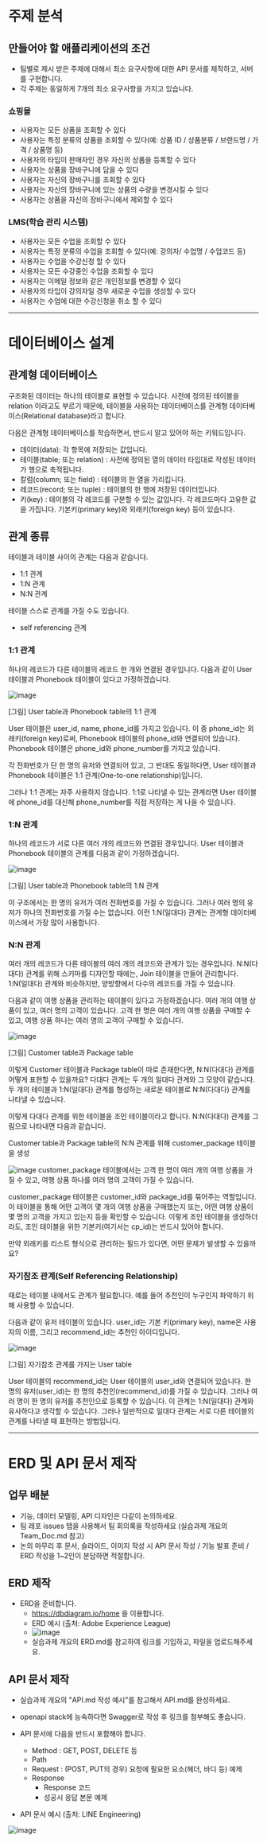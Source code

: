 # 주제 분석

## 만들어야 할 애플리케이션의 조건

- 팀별로 제시 받은 주제에 대해서 최소 요구사항에 대한 API 문서를 제작하고, 서버를 구현합니다.
- 각 주제는 동일하게 7개의 최소 요구사항을 가지고 있습니다.


### 쇼핑몰

- 사용자는 모든 상품을 조회할 수 있다
- 사용자는 특정 분류의 상품을 조회할 수 있다(예: 상품 ID / 상품분류 / 브랜드명 / 가격 / 상품명 등)
- 사용자의 타입이 판매자인 경우 자신의 상품을 등록할 수 있다
- 사용자는 상품을 장바구니에 담을 수 있다
- 사용자는 자신의 장바구니를 조회할 수 있다
- 사용자는 자신의 장바구니에 있는 상품의 수량을 변경시킬 수 있다
- 사용자는 상품을 자신의 장바구니에서 제외할 수 있다

### LMS(학습 관리 시스템)

- 사용자는 모든 수업을 조회할 수 있다
- 사용자는 특정 분류의 수업을 조회할 수 있다(예: 강의자/ 수업명 / 수업코드 등)
- 사용자는 수업을 수강신청 할 수 있다
- 사용자는 모든 수강중인 수업을 조회할 수 있다
- 사용자는 이메일 정보와 같은 개인정보를 변경할 수 있다
- 사용자의 타입이 강의자일 경우 새로운 수업을 생성할 수 있다
- 사용자는 수업에 대한 수강신청을 취소 할 수 있다


***

# 데이터베이스 설계

## 관계형 데이터베이스

구조화된 데이터는 하나의 테이블로 표현할 수 있습니다. 사전에 정의된 테이블을 relation 이라고도 부르기 때문에, 테이블을 사용하는 데이터베이스를 관계형 데이터베이스(Relational database)라고 합니다.

다음은 관계형 데이터베이스를 학습하면서, 반드시 알고 있어야 하는 키워드입니다.

- 데이터(data): 각 항목에 저장되는 값입니다.
- 테이블(table; 또는 relation) : 사전에 정의된 열의 데이터 타입대로 작성된 데이터가 행으로 축적됩니다.
- 칼럼(column; 또는 field) : 테이블의 한 열을 가리킵니다.
- 레코드(record; 또는 tuple) : 테이블의 한 행에 저장된 데이터입니다.
- 키(key) : 테이블의 각 레코드를 구분할 수 있는 값입니다. 각 레코드마다 고유한 값을 가집니다. 기본키(primary key)와 외래키(foreign key) 등이 있습니다.

## 관계 종류

테이블과 테이블 사이의 관계는 다음과 같습니다.

- 1:1 관계
- 1:N 관계
- N:N 관계

테이블 스스로 관계를 가질 수도 있습니다.

- self referencing 관계

### 1:1 관계
하나의 레코드가 다른 테이블의 레코드 한 개와 연결된 경우입니다. 다음과 같이 User 테이블과 Phonebook 테이블이 있다고 가정하겠습니다.

![image](https://user-images.githubusercontent.com/91415701/229445104-a1b45ea3-9354-40dc-8856-b1484e08e8ba.png)

[그림] User table과 Phonebook table의 1:1 관계

User 테이블은 user_id, name, phone_id를 가지고 있습니다. 이 중 phone_id는 외래키(foreign key)로써, Phonebook 테이블의 phone_id와 연결되어 있습니다. Phonebook 테이블은 phone_id와 phone_number를 가지고 있습니다.

각 전화번호가 단 한 명의 유저와 연결되어 있고, 그 반대도 동일하다면, User 테이블과 Phonebook 테이블은 1:1 관계(One-to-one relationship)입니다.

그러나 1:1 관계는 자주 사용하지 않습니다. 1:1로 나타낼 수 있는 관계라면 User 테이블에 phone_id를 대신해 phone_number를 직접 저장하는 게 나을 수 있습니다.

### 1:N 관계

하나의 레코드가 서로 다른 여러 개의 레코드와 연결된 경우입니다. User 테이블과 Phonebook 테이블의 관계를 다음과 같이 가정하겠습니다.

![image](https://user-images.githubusercontent.com/91415701/229445182-ece7be91-4aa0-484a-9bda-c5e08c36b5c7.png)

[그림] User table과 Phonebook table의 1:N 관계

이 구조에서는 한 명의 유저가 여러 전화번호를 가질 수 있습니다. 그러나 여러 명의 유저가 하나의 전화번호를 가질 수는 없습니다. 이런 1:N(일대다) 관계는 관계형 데이터베이스에서 가장 많이 사용합니다.

### N:N 관계

여러 개의 레코드가 다른 테이블의 여러 개의 레코드와 관계가 있는 경우입니다. N:N(다대다) 관계를 위해 스키마를 디자인할 때에는, Join 테이블을 만들어 관리합니다. 1:N(일대다) 관계와 비슷하지만, 양방향에서 다수의 레코드를 가질 수 있습니다.

다음과 같이 여행 상품을 관리하는 테이블이 있다고 가정하겠습니다. 여러 개의 여행 상품이 있고, 여러 명의 고객이 있습니다. 고객 한 명은 여러 개의 여행 상품을 구매할 수 있고, 여행 상품 하나는 여러 명의 고객이 구매할 수 있습니다.

![image](https://user-images.githubusercontent.com/91415701/229445283-0965dd67-ce79-43d0-a100-05e1bda1268b.png)

[그림] Customer table과 Package table

이렇게 Customer 테이블과 Package table이 따로 존재한다면, N:N(다대다) 관계를 어떻게 표현할 수 있을까요? 다대다 관계는 두 개의 일대다 관계와 그 모양이 같습니다. 두 개의 테이블과 1:N(일대다) 관계를 형성하는 새로운 테이블로 N:N(다대다) 관계를 나타낼 수 있습니다.

이렇게 다대다 관계를 위한 테이블을 조인 테이블이라고 합니다. N:N(다대다) 관계를 그림으로 나타내면 다음과 같습니다.

Customer table과 Package table의 N:N 관계를 위해 customer_package 테이블을 생성

![image](https://user-images.githubusercontent.com/91415701/229445330-cca627d3-d373-4bfd-8ba0-217a6ca89216.png)
customer_package 테이블에서는 고객 한 명이 여러 개의 여행 상품을 가질 수 있고, 여행 상품 하나를 여러 명의 고객이 가질 수 있습니다.

customer_package 테이블은 customer_id와 package_id를 묶어주는 역할입니다. 이 테이블을 통해 어떤 고객이 몇 개의 여행 상품을 구매했는지 또는, 어떤 여행 상품이 몇 명의 고객을 가지고 있는지 등을 확인할 수 있습니다. 이렇게 조인 테이블을 생성하더라도, 조인 테이블을 위한 기본키(여기서는 cp_id)는 반드시 있어야 합니다.

만약 외래키를 리스트 형식으로 관리하는 필드가 있다면, 어떤 문제가 발생할 수 있을까요?

### 자기참조 관계(Self Referencing Relationship)
때로는 테이블 내에서도 관계가 필요합니다. 예를 들어 추천인이 누구인지 파악하기 위해 사용할 수 있습니다.

다음과 같이 유저 테이블이 있습니다. user_id는 기본 키(primary key), name은 사용자의 이름, 그리고 recommend_id는 추천인 아이디입니다.

![image](https://user-images.githubusercontent.com/91415701/229445395-5c85fa3d-6ec8-460d-904a-4d7e5a928bf2.png)

[그림] 자기참조 관계를 가지는 User table

User 테이블의 recommend_id는 User 테이블의 user_id와 연결되어 있습니다. 한 명의 유저(user_id)는 한 명의 추천인(recommend_id)를 가질 수 있습니다. 그러나 여러 명이 한 명의 유저를 추천인으로 등록할 수 있습니다. 이 관계는 1:N(일대다) 관계와 유사하다고 생각할 수 있습니다. 그러나 일반적으로 일대다 관계는 서로 다른 테이블의 관계를 나타낼 때 표현하는 방법입니다.


***

# ERD 및 API 문서 제작

## 업무 배분
- 기능, 데이터 모델링, API 디자인은 다같이 논의하세요.
- 팀 레포 issues 탭을 사용해서 팀 회의록을 작성하세요 (실습과제 개요의 Team_Doc.md 참고)
- 논의 마무리 후 문서, 슬라이드, 이미지 작성 시 API 문서 작성 / 기능 발표 준비 / ERD 작성을 1~2인이 분담하면 적절합니다.

## ERD 제작
- ERD을 준비합니다.
  - https://dbdiagram.io/home 을 이용합니다.
  - ERD 예시 (출처: Adobe Experience League)
  - ![image](https://user-images.githubusercontent.com/91415701/229445646-7a90f319-c770-4f81-a1bf-b2bf6918d5a2.png)
  - 실습과제 개요의 ERD.md를 참고하여 링크를 기입하고, 파일을 업로드해주세요.

## API 문서 제작

- 실습과제 개요의 "API.md 작성 예시"를 참고해서 API.md를 완성하세요.
- openapi stack에 능숙하다면 Swagger로 작성 후 링크를 첨부해도 좋습니다.
- API 문서에 다음을 반드시 포함해야 합니다.
  - Method : GET, POST, DELETE 등
  - Path
  - Request : (POST, PUT의 경우) 요청에 필요한 요소(헤더, 바디 등) 예제
  - Response
    - Response 코드
    - 성공시 응답 본문 예제

- API 문서 예시 (출처: LINE Engineering)

![image](https://user-images.githubusercontent.com/91415701/229445869-f528b38c-b8e4-48f2-aee4-6ff89a15af31.png)
